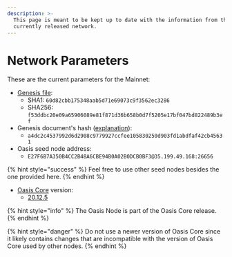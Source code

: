 ```yaml
---
description: >-
  This page is meant to be kept up to date with the information from the
  currently released network.
---
```


# Network Parameters

These are the current parameters for the Mainnet:

* [Genesis file](https://github.com/oasisprotocol/mainnet-artifacts/releases/download/2020-11-18/genesis.json):
  * SHA1: `60d82cbb175348aab5d71e69073c9f3562ec3286`
  * SHA256: `f53ddbc20e09a65906089e81f871d36b658b0d7f5205e17bf047bd822489b3ef`
* Genesis document's hash \([explanation](genesis-doc.md#genesis-file-vs-genesis-document)\):
  * `a4dc2c4537992d6d2908c9779927ccfee105830250d903fd1abdfaf42cb45631`
* Oasis seed node address:
  * `E27F6B7A350B4CC2B48A6CBE94B0A02B0DCB0BF3@35.199.49.168:26656`

{% hint style="success" %}
Feel free to use other seed nodes besides the one provided here.
{% endhint %}

* [Oasis Core](https://github.com/oasisprotocol/oasis-core) version:
  * [20.12.5](https://github.com/oasisprotocol/oasis-core/releases/tag/v20.12.5)

{% hint style="info" %}
The Oasis Node is part of the Oasis Core release.
{% endhint %}

{% hint style="danger" %}
Do not use a newer version of Oasis Core since it likely contains changes that are incompatible with the version of Oasis Core used by other nodes.
{% endhint %}

